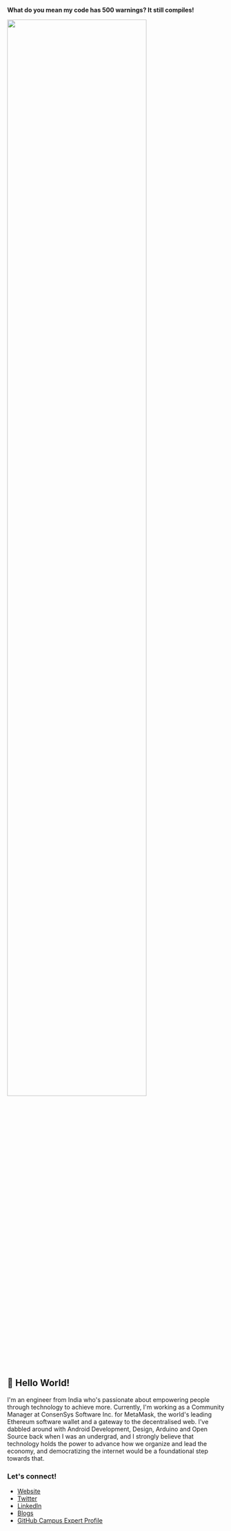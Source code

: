 <b>What do you mean my code has 500 warnings? It still compiles!</b>
<p align="auto">
<img src="https://media.giphy.com/media/NTur7XlVDUdqM/giphy.gif" width=80%>
</p>

<!--
**marwahmanbir/marwahmanbir** is a ✨ _special_ ✨ repository because its `README.md` (this file) appears on your GitHub profile.

Here are some ideas to get you started:

- 🔭 I’m currently working on ...
- 🌱 I’m currently learning ...
- 👯 I’m looking to collaborate on ...
- 🤔 I’m looking for help with ...
- 💬 Ask me about ...
- 📫 How to reach me: ...
- 😄 Pronouns: ...
- ⚡ Fun fact: ...

-->

## 👋 Hello World!

I'm an engineer from India who's passionate about empowering people through technology to achieve more. Currently, I'm working as a Community Manager at ConsenSys Software Inc. for MetaMask, the world's leading Ethereum software wallet and a gateway to the decentralised web. I've dabbled around  with Android Development, Design, Arduino and Open Source back when I was an undergrad, and I strongly believe that technology holds the power to advance how we organize and lead the economy, and democratizing the internet would be a foundational step towards that.

### Let's connect!
- [Website](https://manbir.btc.us) <br>
- [Twitter](https://twitter.com/manbirmarwah) <br>
- [LinkedIn](https://linkedin.com/in/manbirmarwah) <br>
- [Blogs](https://dev.to/manbir) <br>
- [GitHub Campus Expert Profile](https://githubcampus.expert/marwahmanbir) <br>
